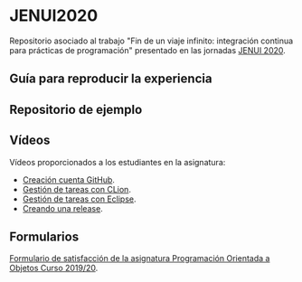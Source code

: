 # JENUI2020

Repositorio asociado al trabajo "Fin de un viaje infinito: integración continua para prácticas de programación" presentado en las jornadas [JENUI 2020](https://jenui2020.uv.es/).


## Guía para reproducir la experiencia


## Repositorio de ejemplo


## Vídeos

Vídeos proporcionados a los estudiantes en la asignatura:
- [Creación cuenta GitHub](https://www.youtube.com/watch?v=BQPkH95VzQk).
- [Gestión de tareas con CLion](https://www.youtube.com/watch?v=v_enX8jCqOk).
- [Gestión de tareas con Eclipse](https://www.youtube.com/watch?v=8NgzQYv6yWI).
- [Creando una release](https://www.youtube.com/watch?v=pEh3itMmJOw).


## Formularios

[Formulario de satisfacción de la asignatura Programación Orientada a Objetos Curso 2019/20](https://forms.gle/d5CFukstVwW9nYBt6).
